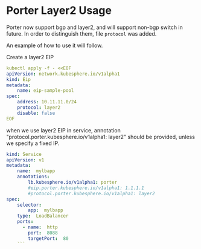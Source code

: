 # Porter Layer2 Usage
Porter now support bgp and layer2, and will support non-bgp switch in future. In
order to distinguish them, file `protocol` was added. 

An example of how to use it will follow.

Create a layer2 EIP
```yaml
kubectl apply -f - <<EOF
apiVersion: network.kubesphere.io/v1alpha1
kind: Eip
metadata:
    name: eip-sample-pool
spec:
    address: 10.11.11.0/24
    protocol: layer2
    disable: false
EOF
```

when we use layer2 EIP in service, annotation "protocol.porter.kubesphere.io/v1alpha1: layer2"
should be provided, unless we specify a fixed IP.
```yaml
kind: Service
apiVersion: v1
metadata:
    name:  mylbapp
    annotations:
        lb.kubesphere.io/v1alpha1: porter
        #eip.porter.kubesphere.io/v1alpha1: 1.1.1.1 
        #protocol.porter.kubesphere.io/v1alpha1: layer2 
spec:
    selector:
        app:  mylbapp
    type:  LoadBalancer 
    ports:
      - name:  http
        port:  8088
        targetPort:  80
    ```

